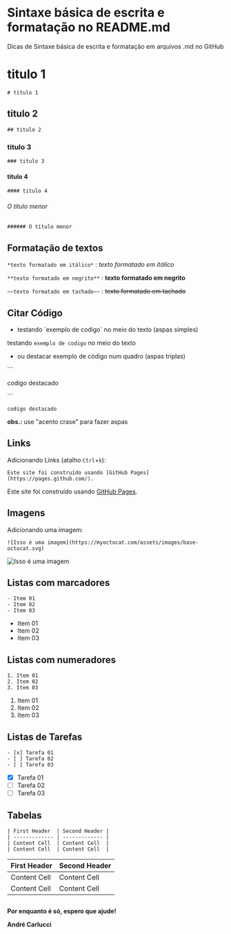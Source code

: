 # Sintaxe básica de escrita e formatação no README.md
Dicas de Sintaxe básica de escrita e formatação em arquivos .md no GitHub

<!-- comentários ocultos -->


# titulo 1 
`# titulo 1`

## titulo 2
`## titulo 2`

### titulo 3
`### titulo 3`

#### titulo 4
`#### titulo 4`

###### O título menor
`###### O título menor`

## Formatação de textos

`*texto formatado em itálico*`  :  *texto formatado em itálico*

`**texto formatado em negrito**`  :  **texto formatado em negrito**

`~~texto formatado em tachado~~`  :  ~~texto formatado em tachado~~

## Citar Código

- testando \`exemplo de codigo\` no meio do texto (aspas simples)

testando `exemplo de codigo` no meio do texto

- ou destacar exemplo de código num quadro (aspas triplas)

\```

codigo destacado

\```

```
codigo destacado
```
**obs.:** use "acento crase" para fazer aspas

## Links

Adicionando Links (atalho `Ctrl`+`k`): 

`Este site foi construído usando [GitHub Pages](https://pages.github.com/).`

Este site foi construído usando [GitHub Pages](https://pages.github.com/).

## Imagens

Adicionando uma imagem:

`![Isso é uma imagem](https://myoctocat.com/assets/images/base-octocat.svg)`

![Isso é uma imagem](https://myoctocat.com/assets/images/base-octocat.svg)

## Listas com marcadores

```
- Item 01
- Item 02
- Item 03
```

- Item 01
- Item 02
- Item 03

## Listas com numeradores

```
1. Item 01
2. Item 02
3. Item 03
```

1. Item 01
2. Item 02
3. Item 03

## Listas de Tarefas

```
- [x] Tarefa 01
- [ ] Tarefa 02
- [ ] Tarefa 03
```

- [x] Tarefa 01
- [ ] Tarefa 02
- [ ] Tarefa 03

## Tabelas

```
| First Header  | Second Header |
| ------------- | ------------- |
| Content Cell  | Content Cell  |
| Content Cell  | Content Cell  |
```

| First Header  | Second Header |
| ------------- | ------------- |
| Content Cell  | Content Cell  |
| Content Cell  | Content Cell  |

## 
**Por enquanto é só, espero que ajude!**

**André Carlucci**
